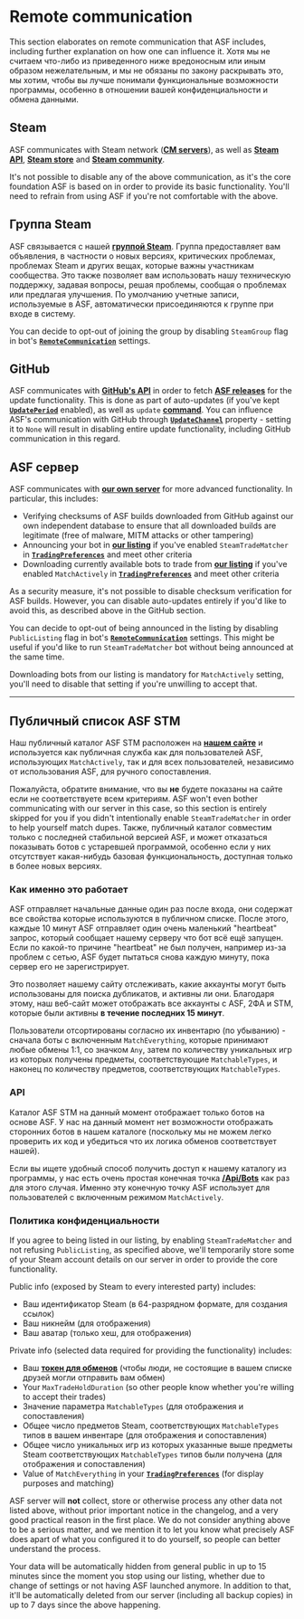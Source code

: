 # Remote communication

This section elaborates on remote communication that ASF includes, including further explanation on how one can influence it. Хотя мы не считаем что-либо из приведенного ниже вредоносным или иным образом нежелательным, и мы не обязаны по закону раскрывать это, мы хотим, чтобы вы лучше понимали функциональные возможности программы, особенно в отношении вашей конфиденциальности и обмена данными.

## Steam

ASF communicates with Steam network (**[CM servers](https://api.steampowered.com/ISteamDirectory/GetCMList/v1?cellid=0)**), as well as **[Steam API](https://steamcommunity.com/dev)**, **[Steam store](https://store.steampowered.com)** and **[Steam community](https://steamcommunity.com)**.

It's not possible to disable any of the above communication, as it's the core foundation ASF is based on in order to provide its basic functionality. You'll need to refrain from using ASF if you're not comfortable with the above.

## Группа Steam

ASF связывается с нашей **[группой Steam](https://steamcommunity.com/groups/archiasf)**. Группа предоставляет вам объявления, в частности о новых версиях, критических проблемах, проблемах Steam и других вещах, которые важны участникам сообщества. Это также позволяет вам использовать нашу техническую поддержку, задавая вопросы, решая проблемы, сообщая о проблемах или предлагая улучшения. По умолчанию учетные записи, используемые в ASF, автоматически присоединяются к группе при входе в систему.

You can decide to opt-out of joining the group by disabling `SteamGroup` flag in bot's **[`RemoteCommunication`](https://github.com/JustArchiNET/ArchiSteamFarm/wiki/Configuration#remotecommunication)** settings.

## GitHub

ASF communicates with **[GitHub's API](https://api.github.com)** in order to fetch **[ASF releases](https://github.com/JustArchiNET/ArchiSteamFarm/releases)** for the update functionality. This is done as part of auto-updates (if you've kept **[`UpdatePeriod`](https://github.com/JustArchiNET/ArchiSteamFarm/wiki/Configuration#updateperiod)** enabled), as well as `update` **[command](https://github.com/JustArchiNET/ArchiSteamFarm/wiki/Commands)**. You can influence ASF's communication with GitHub through **[`UpdateChannel`](https://github.com/JustArchiNET/ArchiSteamFarm/wiki/Configuration#updatechannel)** property - setting it to `None` will result in disabling entire update functionality, including GitHub communication in this regard.

## ASF сервер

ASF communicates with **[our own server](https://asf.justarchi.net)** for more advanced functionality. In particular, this includes:
- Verifying checksums of ASF builds downloaded from GitHub against our own independent database to ensure that all downloaded builds are legitimate (free of malware, MITM attacks or other tampering)
- Announcing your bot in **[our listing](https://asf.justarchi.net/STM)** if you've enabled `SteamTradeMatcher` in **[`TradingPreferences`](https://github.com/JustArchiNET/ArchiSteamFarm/wiki/Configuration#tradingpreferences)** and meet other criteria
- Downloading currently available bots to trade from **[our listing](https://asf.justarchi.net/STM)** if you've enabled `MatchActively` in **[`TradingPreferences`](https://github.com/JustArchiNET/ArchiSteamFarm/wiki/Configuration#tradingpreferences)** and meet other criteria

As a security measure, it's not possible to disable checksum verification for ASF builds. However, you can disable auto-updates entirely if you'd like to avoid this, as described above in the GitHub section.

You can decide to opt-out of being announced in the listing by disabling `PublicListing` flag in bot's **[`RemoteCommunication`](https://github.com/JustArchiNET/ArchiSteamFarm/wiki/Configuration#remotecommunication)** settings. This might be useful if you'd like to run `SteamTradeMatcher` bot without being announced at the same time.

Downloading bots from our listing is mandatory for `MatchActively` setting, you'll need to disable that setting if you're unwilling to accept that.

---

## Публичный список ASF STM

Наш публичный каталог ASF STM расположен на **[нашем сайте](https://asf.justarchi.net/STM)** и используется как публичная служба как для пользователей ASF, использующих `MatchActively`, так и для всех пользователей, независимо от использования ASF, для ручного сопоставления.

Пожалуйста, обратите внимание, что вы **не** будете показаны на сайте если не соответствуете всем критериям. ASF won't even bother communicating with our server in this case, so this section is entirely skipped for you if you didn't intentionally enable `SteamTradeMatcher` in order to help yourself match dupes. Также, публичный каталог совместим только с последней стабильной версией ASF, и может отказаться показывать ботов с устаревшей программой, особенно если у них отсутствует какая-нибудь базовая функциональность, доступная только в более новых версиях.

### Как именно это работает

ASF отправляет начальные данные один раз после входа, они содержат все свойства которые используются в публичном списке. После этого, каждые 10 минут ASF отправляет один очень маленький "heartbeat" запрос, который сообщает нашему серверу что бот всё ещё запущен. Если по какой-то причине "heartbeat" не был получен, например из-за проблем с сетью, ASF будет пытаться снова каждую минуту, пока сервер его не зарегистрирует.

Это позволяет нашему сайту отслеживать, какие аккаунты могут быть использованы для поиска дубликатов, и активны ли они. Благодаря этому, наш веб-сайт может отображать все аккаунты с ASF, 2ФА и STM, которые были активны **в течение последних 15 минут**.

Пользователи отсортированы согласно их инвентарю (по убыванию) - сначала боты с включенным `MatchEverything`, которые принимают любые обмены 1:1, со значком `Any`, затем по количеству уникальных игр из которых получены предметы, соответствующие `MatchableTypes`, и наконец по количеству предметов, соответствующих `MatchableTypes`.

### API

Каталог ASF STM на данный момент отображает только ботов на основе ASF. У нас на данный момент нет возможности отображать сторонних ботов в нашем каталоге (поскольку мы не можем легко проверить их код и убедиться что их логика обменов соответствует нашей).

Если вы ищете удобный способ получить доступ к нашему каталогу из программы, у нас есть очень простая конечная точка **[/Api/Bots](https://asf.justarchi.net/Api/Bots)** как раз для этого случая. Именно эту конечную точку ASF использует для пользователей с включенным режимом `MatchActively`.

### Политика конфиденциальности

If you agree to being listed in our listing, by enabling `SteamTradeMatcher` and not refusing `PublicListing`, as specified above, we'll temporarily store some of your Steam account details on our server in order to provide the core functionality.

Public info (exposed by Steam to every interested party) includes:
- Ваш идентификатор Steam (в 64-разрядном формате, для создания ссылок)
- Ваш никнейм (для отображения)
- Ваш аватар (только хеш, для отображения)

Private info (selected data required for providing the functionality) includes:
- Ваш **[токен для обменов](https://steamcommunity.com/my/tradeoffers/privacy)** (чтобы люди, не состоящие в вашем списке друзей могли отправить вам обмен)
- Your `MaxTradeHoldDuration` (so other people know whether you're willing to accept their trades)
- Значение параметра `MatchableTypes` (для отображения и сопоставления)
- Общее число предметов Steam, соответствующих `MatchableTypes` типов в вашем инвентаре (для отображения и сопоставления)
- Общее число уникальных игр из которых указанные выше предметы Steam соответствующих `MatchableTypes` типов были получена (для отображения и сопоставления)
- Value of `MatchEverything` in your **[`TradingPreferences`](https://github.com/JustArchiNET/ArchiSteamFarm/wiki/Configuration#tradingpreferences)** (for display purposes and matching)

ASF server will **not** collect, store or otherwise process any other data not listed above, without prior important notice in the changelog, and a very good practical reason in the first place. We do not consider anything above to be a serious matter, and we mention it to let you know what precisely ASF does apart of what you configured it to do yourself, so people can better understand the process.

Your data will be automatically hidden from general public in up to 15 minutes since the moment you stop using our listing, whether due to change of settings or not having ASF launched anymore. In addition to that, it'll be automatically deleted from our server (including all backup copies) in up to 7 days since the above happening.